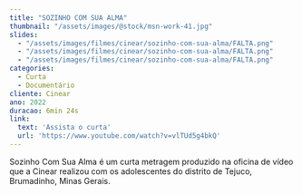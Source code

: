 ```yaml
---
title: "SOZINHO COM SUA ALMA"
thumbnail: "/assets/images/@stock/msn-work-41.jpg"
slides:
  - "/assets/images/filmes/cinear/sozinho-com-sua-alma/FALTA.png"
  - "/assets/images/filmes/cinear/sozinho-com-sua-alma/FALTA.png"
  - "/assets/images/filmes/cinear/sozinho-com-sua-alma/FALTA.png"
categories:
  - Curta
  - Documentário
cliente: Cinear
ano: 2022
duracao: 6min 24s
link:
  text: 'Assista o curta'
  url: 'https://www.youtube.com/watch?v=vlTUd5g4bkQ'
---
```


Sozinho Com Sua Alma é um curta metragem produzido na oficina de vídeo que a Cinear realizou com os adolescentes do distrito de Tejuco, Brumadinho, Minas Gerais.


